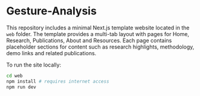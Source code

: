 # Gesture-Analysis

This repository includes a minimal Next.js template website located in the `web` folder. The template provides
a multi-tab layout with pages for Home, Research, Publications, About and Resources. Each page contains placeholder
sections for content such as research highlights, methodology, demo links and related publications.

To run the site locally:

```bash
cd web
npm install # requires internet access
npm run dev
```